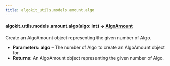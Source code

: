 ```yaml
---
title: algokit_utils.models.amount.algo
---
```

#### algokit_utils.models.amount.algo(algo: int) → [AlgoAmount](#AlgoAmount)

Create an AlgoAmount object representing the given number of Algo.

* **Parameters:**
  **algo** – The number of Algo to create an AlgoAmount object for.
* **Returns:**
  An AlgoAmount object representing the given number of Algo.